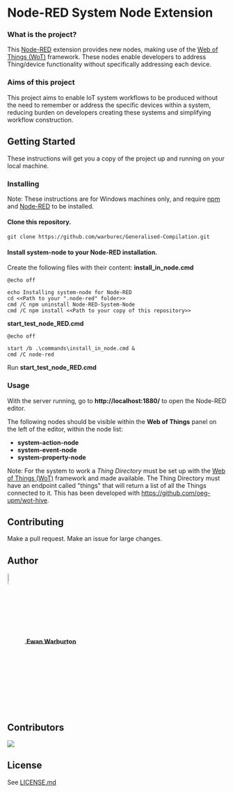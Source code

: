 # Node-RED System Node Extension

### What is the project?

This [Node-RED](https://nodered.org/) extension provides new nodes, making use of the [Web of Things (WoT)](https://www.w3.org/WoT/) framework. These nodes enable developers to address Thing/device functionality without specifically addressing each device.

### Aims of this project

This project aims to enable IoT system workflows to be produced without the need to remember or address the specific devices within a system, reducing burden on developers creating these systems and simplifying workflow construction.

## Getting Started

These instructions will get you a copy of the project up and running on your local machine.

### Installing
Note: These instructions are for Windows machines only, and require [npm](https://www.npmjs.com/) and [Node-RED](https://nodered.org/) to be installed.

#### Clone this repository.

```
git clone https://github.com/warburec/Generalised-Compilation.git
```

#### Install system-node to your Node-RED installation.

Create the following files with their content:
**install_in_node.cmd**
```
@echo off

echo Installing system-node for Node-RED
cd <<Path to your ".node-red" folder>>
cmd /C npm uninstall Node-RED-System-Node
cmd /C npm install <<Path to your copy of this repository>>
```

**start_test_node_RED.cmd**
```
@echo off

start /b .\commands\install_in_node.cmd &
cmd /C node-red
```

Run **start_test_node_RED.cmd**

### Usage
With the server running, go to **http://localhost:1880/** to open the Node-RED editor.

The following nodes should be visible within the **Web of Things** panel on the left of the editor, within the node list:
- **system-action-node**
- **system-event-node**
- **system-property-node**

Note: For the system to work a *Thing Directory* must be set up with the [Web of Things (WoT)](https://www.w3.org/WoT/) framework and made available. The Thing Directory must have an endpoint called "things" that will return a list of all the Things connected to it. This has been developed with https://github.com/oeg-upm/wot-hive.

## Contributing

Make a pull request. Make an issue for large changes.

## Author

<a href="https://github.com/warburec">
    <span style="display: block;">
        <img src="https://images.weserv.nl/?url=avatars.githubusercontent.com/u/77669019?v=4&fit=cover&mask=circle&maxage=7d" style="width:8%;height:8%;vertical-align: middle;"/>
        <b style="vertical-align: middle;">Ewan Warburton</b>
    </span>
</a>

## Contributors

<a href="https://github.com/warburec//Node-RED-System-Node/graphs/contributors">
  <img src="https://contrib.rocks/image?repo=warburec//Node-RED-System-Node" />
</a>

## License

See [LICENSE.md](LICENSE.md)
